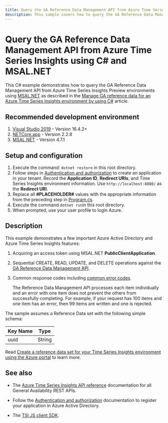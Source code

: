 ```yaml
---
title: Query the GA Reference Data Management API from Azure Time Series Insights GA environments using C# and MSAL.NET
description: This sample covers how to query the GA Reference Data Management API from Azure Time Series Insights Preview environments using C# and MSAL.NET.
---
```


# Query the GA Reference Data Management API from Azure Time Series Insights using C# and MSAL.NET

This C# example demonstrates how to query the GA Reference Data Management API from Azure Time Series Insights Preview environments using [MSAL.NET](https://github.com/AzureAD/microsoft-authentication-library-for-dotnet) as described in the [Manage GA reference data for an Azure Time Series Insights environment by using C#](https://docs.microsoft.com/azure/time-series-insights/time-series-insights-manage-reference-data-csharp) article.

## Recommended development environment

1. [Visual Studio 2019](https://visualstudio.microsoft.com/vs/) - Version 16.4.2+
1. [NETCore.app](https://www.nuget.org/packages/Microsoft.NETCore.App/2.2.8) - Version 2.2.8
1. [MSAL.NET](https://www.nuget.org/packages/Microsoft.Identity.Client/) - Version 4.7.1

## Setup and configuration

1. Execute the command: `dotnet restore` in this root directory.
1. Follow steps in [Authentication and authorization](https://docs.microsoft.com/en-us/azure/time-series-insights/time-series-insights-authentication-and-authorization) to create an application in your tenant. Record the **Application ID**, **Redirect URIs**, and Time Series Insights environment information. Use `http://localhost:8080/` as the **Redirect URI**.
1. Replace all **#PLACEHOLDER#** values with the appropriate information from the preceding step in [Program.cs](./Program.cs).
1. Execute the command `dotnet run`in this root directory.
1. When prompted, use your user profile to login Azure.

## Description

This example demonstrates a few important Azure Active Directory and Azure Time Series Insights features:

1. Acquiring an access token using MSAL.NET **PublicClientApplication**.
1. Sequential CREATE, READ, UPDATE, and DELETE operations against the [GA Reference Data Management API](https://docs.microsoft.com/rest/api/time-series-insights/ga-reference-data-api).
1. Common response codes including [common error codes](https://docs.microsoft.com/rest/api/time-series-insights/ga-reference-data-api#validation-and-error-handling).

    The Reference Data Management API processes each item individually and an error with one item does not prevent the others from successfully completing. For example, if your request has 100 items and one item has an error, then 99 items are written and one is rejected. 

The sample assumes a Reference Data set with the following simple schema:

| Key Name | Type |
| --- | --- |
| uuid | String |

Read [Create a reference data set for your Time Series Insights environment using the Azure portal](https://docs.microsoft.com/azure/time-series-insights/time-series-insights-add-reference-data-set) to learn more.

## See also

* The [Azure Time Series Insights API reference](https://docs.microsoft.com/rest/api/time-series-insights/ga) documentation for all General Availability REST APIs.

* Follow the [Authentication and authorization](https://docs.microsoft.com/azure/time-series-insights/time-series-insights-authentication-and-authorization#summary-and-best-practices) documentation to register your application in Azure Active Directory.

* The [TSI JS client SDK](https://github.com/microsoft/tsiclient/blob/master/docs/API.md).
